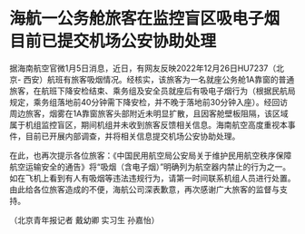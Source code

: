 # 海航一公务舱旅客在监控盲区吸电子烟 目前已提交机场公安协助处理

据海南航空官微1月5日消息，近日，有网友反映2022年12月26日HU7237（北京-
西安）航班有旅客吸烟情况。经核实，该旅客为一名就座公务舱1A靠窗的普通旅客，在航班下降安检结束、乘务组及安全员就座后有吸电子烟行为（根据民航局规定，乘务组落地前40分钟需下降安检，并不晚于落地前30分钟入座）。经回访周边旅客，烟雾在1A靠窗旅客头部附近未明显扩散，且因客舱壁板阻隔，该区域属于机组监控盲区，期间机组并未收到旅客反馈相关信息。海南航空高度重视本事件，目前已开展内部调查，并将相关信息提交机场公安协助处理。

在此，也再次提示各位旅客：《中国民用航空局公安局关于维护民用航空秩序保障航空运输安全的通告》将“吸烟（含电子烟）”明确列为航空器内禁止的行为之一。如在飞机上看到有人有吸烟等违法违规行为，请第一时间联系机组人员进行处置。由此给各位旅客造成的不便，海航公司深表歉意，再次感谢广大旅客的监督与支持。

（北京青年报记者 戴幼卿 实习生 孙嘉怡）

